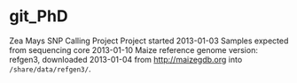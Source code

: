 # git_PhD
Zea Mays SNP Calling Project
Project started 2013-01-03
Samples expected from sequencing core 2013-01-10
Maize reference genome version: refgen3, downloaded 2013-01-04 from
http://maizegdb.org into `/share/data/refgen3/`.
